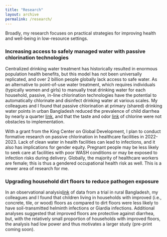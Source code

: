 ```yaml
---
title: "Research"
layout: archive
permalink: /research/
---
```

Broadly, my research focuses on practical strategies for improving health and well-being in low-resource settings. 

### Increasing access to safely managed water with passive chlorination technologies
Centralized drinking water treatment has historically resulted in enormous population health benefits, but this model has not been universally replicated, and over 2 billion people globally lack access to safe water. As an alternative to point-of-use water treatment, which requires individuals (typically women and girls) to manually treat drinking water for each household, passive, in-line chlorination technologies have the potential to automatically chlorinate and disinfect drinking water at various scales. My colleagues and I found that passive chlorination at primary (shared) drinking water points in urban Bangladesh reduced the prevalence of child diarrhea by nearly a quarter [link](https://doi.org/10.1016/S2214-109X(19)30315-8), and that the taste and odor [link](https://doi.org/10.1016/j.scitotenv.2017.09.135) of chlorine were not obstacles to implementation.

With a grant from the King Center on Global Development, I plan to conduct formative research on passive chlorination in healthcare facilities in 2022-2023. Lack of clean water in health facilities can lead to infections, and it also has implications for gender equity. Pregnant people may be less likely to seek care at facilities with poor WASH conditions or may be exposed to infection risks during delivery. Globally, the majority of healthcare workers are female; this is thus a gendered occupational health risk as well. This is a newer area of research for me.

### Upgrading household dirt floors to reduce pathogen exposure
In an observational analysis[link](https://doi.org/10.1016/S2214-109X(20)30523-4) of data from a trial in rural Bangladesh, my colleagues and I found that children living in households with improved (i.e., concrete, tile, or wood) floors as compared to dirt floors were less likely to have soil-transmitted helminth infections or Giardia infections. Additional analyses suggested that improved floors are protective against diarrhea, but, with the relatively small proportion of households with improved floors, the analysis had low power and thus motivates a larger study (pre-print coming soon). 
